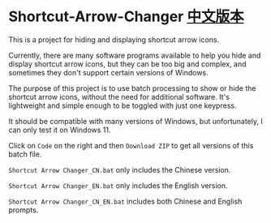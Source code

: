 # Shortcut-Arrow-Changer [中文版本](https://github.com/Bug-Craft/Shortcut-Arrow-Changer/blob/main/README_CN.md)
This is a project for hiding and displaying shortcut arrow icons.

Currently, there are many software programs available to help you hide and display shortcut arrow icons, but they can be too big and complex, and sometimes they don't support certain versions of Windows.

The purpose of this project is to use batch processing to show or hide the shortcut arrow icons, without the need for additional software. It's lightweight and simple enough to be toggled with just one keypress.

It should be compatible with many versions of Windows, but unfortunately, I can only test it on Windows 11.

Click on `Code` on the right and then `Download ZIP` to get all versions of this batch file.

`Shortcut Arrow Changer_CN.bat` only includes the Chinese version.

`Shortcut Arrow Changer_EN.bat` only includes the English version.

`Shortcut Arrow Changer_CN_EN.bat` includes both Chinese and English prompts.
